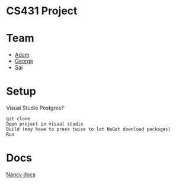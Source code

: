 # CS431 Project

# Team
- [Adam](https://github.com/adamr5000)
- [George](https://github.com/GeorgeHahn)
- [Sai](https://github.com/somsai002)

# Setup
Visual Studio
Postgres?

	git clone
	Open project in visual studio
	Build (may have to press twice to let NuGet download packages)
	Run

# Docs
[Nancy docs](https://github.com/NancyFx/Nancy/wiki/Documentation)
